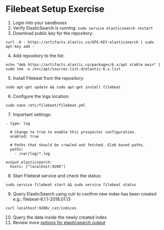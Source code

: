 # Filebeat Setup Exercise #

1. Login into your sandboxes
2. Verify ElasticSearch is running: ```sudo service elasticsearch restart```
3. Download public key for the repository:
  ```
  curl -O - https://artifacts.elastic.co/GPG-KEY-elasticsearch | sudo apt-key add -
  ```
4. Add repository to the list:
  ```
  echo "deb https://artifacts.elastic.co/packages/6.x/apt stable main" | sudo tee -a /etc/apt/sources.list.d/elastic-6.x.list
  ```
5. Install Filebeat from the repository:
  ```
  sudo apt-get update && sudo apt-get install filebeat
  ```
6. Configure the logs location:
  ```
  sudo nano /etc/filebeat/filebeat.yml
  ```
7. Important settings:  
  ```
  - type: log

    # Change to true to enable this prospector configuration.
    enabled: true

    # Paths that should be crawled and fetched. Glob based paths.
    paths:
      - /var/log/*.log 

  output.elasticsearch:
    hosts: ["localhost:9200"]
  ```
8. Start Filebeat service and check the status:  
  ```
  sudo service filebeat start && sudo service filebeat status
  ```
9. Query ElasticSearch using culr to confirm new index has been created e.g.: filebeat-6.1.1-2018.01.13
  ```
  curl localhost:9200/_cat/indices
  ```
10. Query the data inside the newly created index
11. Review more <a href="https://www.elastic.co/guide/en/beats/filebeat/current/elasticsearch-output.html" target="_blank">options for elasticsearch output</a>
